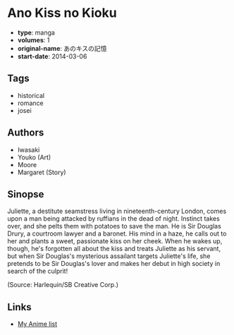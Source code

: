 # Ano Kiss no Kioku

-   **type**: manga
-   **volumes**: 1
-   **original-name**: あのキスの記憶
-   **start-date**: 2014-03-06

## Tags

-   historical
-   romance
-   josei

## Authors

-   Iwasaki
-   Youko (Art)
-   Moore
-   Margaret (Story)

## Sinopse

Juliette, a destitute seamstress living in nineteenth-century London, comes upon a man being attacked by ruffians in the dead of night. Instinct takes over, and she pelts them with potatoes to save the man. He is Sir Douglas Drury, a courtroom lawyer and a baronet. His mind in a haze, he calls out to her and plants a sweet, passionate kiss on her cheek. When he wakes up, though, he's forgotten all about the kiss and treats Juliette as his servant, but when Sir Douglas's mysterious assailant targets Juliette's life, she pretends to be Sir Douglas's lover and makes her debut in high society in search of the culprit!

(Source: Harlequin/SB Creative Corp.)

## Links

-   [My Anime list](https://myanimelist.net/manga/127456/Ano_Kiss_no_Kioku)
